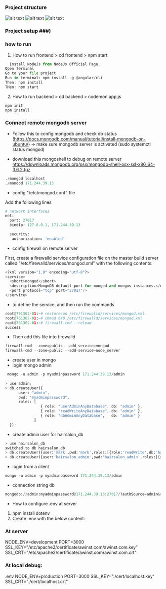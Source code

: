 
### Project structure ###

![alt text](https://bezkoder.com/wp-content/uploads/2020/02/node-js-mongodb-jwt-authentication-architecture.png)
![alt text](https://bezkoder.com/wp-content/uploads/2020/02/node-js-mongodb-jwt-authentication-flow.png)
![alt text](https://bezkoder.com/wp-content/uploads/2020/07/angular-10-jwt-authentication-overview.png)

### Project setup ###)


### how to run ###

1. How to run frontend > cd frontend > npm start
```python
  Install NodeJs from NodeJs Official Page.
Open Terminal
Go to your file project
Run in terminal: npm install -g @angular/cli
Then: npm install
THen: npm start
```
2. How to run backend > cd backend > nodemon app.js
```python
npm init
npm install
```
### Connect remote mongodb server ###

* Follow this to config mongodb and check db status (https://docs.mongodb.com/manual/tutorial/install-mongodb-on-ubuntu/)
-> make sure mongodb server is activated (sudo systemctl status mongod)

* download this mongoshell to debug on remote server
https://downloads.mongodb.org/osx/mongodb-shell-osx-ssl-x86_64-3.6.2.tgz
```python 
./mongod localhost
./mondod 171.244.39.13
```


* config "/etc/mongod.conf" file

Add the following lines
```python
# network interfaces
net:
  port: 27017
  bindIp: 127.0.0.1, 171.244.39.13
  
  security:
   authorization: 'enabled'
```
* config firewall on remote server

First, create a firewalld service configuration file on the master build server called "/etc/firewalld/services/mongod.xml" with the following contents:
```python 
<?xml version="1.0" encoding="utf-8"?>
<service>
  <short>mongod</short>
  <description>MongoDB default port for mongod and mongos instances.</description>
  <port protocol="tcp" port="27017"/>
</service>
```
* to define the service, and then run the commands
```python
root@761362-01:~# restorecon /etc/firewalld/services/mongod.xml
root@761362-01:~# chmod 640 /etc/firewalld/services/mongod.xml
root@761362-01:~# firewall-cmd --reload
success
```
* Then add this file into firewalld
```python
firewall-cmd --zone=public --add-service=mongod
firewall-cmd --zone=public --add-service=node_server
```

* create user in mongo
* login mongo admin 

```python
 mongo -u admin -p myadminpassword 171.244.39.13/admin
 
> use admin;
> db.createUser({
      user: "admin",
      pwd: "myadminpassword",
      roles: [
                { role: "userAdminAnyDatabase", db: "admin" },
                { role: "readWriteAnyDatabase", db: "admin" },
                { role: "dbAdminAnyDatabase",   db: "admin" }
             ]
  });
```
* create admin user for hairsalon_db
```python
> use hairsalon_db
switched to db hairsalon_db
> db.createUser({user:'mark',pwd:'mark',roles:[{role:'readWrite',db:'hairsalon_db'}]})
> db.createUser({user:'hairsalon_admin',pwd:'hairsalon_admin',roles:[{role:'readWrite',db:'hairsalon_db'}]})
```
* login from a client
```python
mongo -u admin -p myadminpassword 171.244.39.13/admin

```
* connection string db
```python 
mongodb://admin:myadminpassword@171.244.39.13:27017/?authSource=admin&readPreference=primary&appname=MongoDB%20Compass&ssl=false
```

* How to configure .env at server
1. npm install dotenv
2. Create .env with the below content:
### At server
  NODE_ENV=development
  PORT=3000
  SSL_KEY="/etc/apache2/certificate/awinst.com/awinst.com.key"
  SSL_CRT="/etc/apache2/certificate/awinst.com/awinst.com.crt"

### At local debug:
.env
  NODE_ENV=production
  PORT=3000
  SSL_KEY="./cert/localhost.key"
  SSL_CRT="./cert/localhost.crt"
